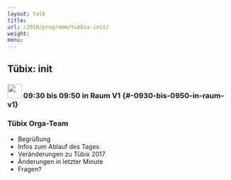 ```yaml
---
layout: talk
title:
url: /2018/programm/tuebix-init/
weight: 
menu:
---
```

## Tübix: init

### <img height = "32" src="../../../images/talk2.svg"> 09:30 bis 09:50 in Raum V1 {#-0930-bis-0950-in-raum-v1}

### Tübix Orga-Team

* Begrüßung
* Infos zum Ablauf des Tages
* Veränderungen zu Tübix 2017
* Änderungen in letzter Minute
* Fragen?
